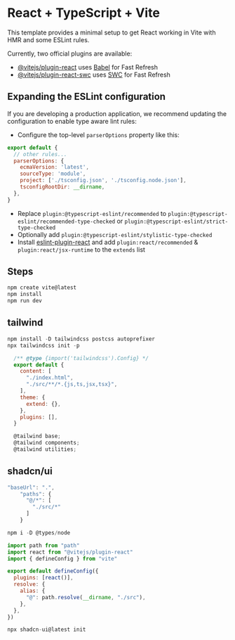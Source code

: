 # React + TypeScript + Vite

This template provides a minimal setup to get React working in Vite with HMR and some ESLint rules.

Currently, two official plugins are available:

- [@vitejs/plugin-react](https://github.com/vitejs/vite-plugin-react/blob/main/packages/plugin-react/README.md) uses [Babel](https://babeljs.io/) for Fast Refresh
- [@vitejs/plugin-react-swc](https://github.com/vitejs/vite-plugin-react-swc) uses [SWC](https://swc.rs/) for Fast Refresh

## Expanding the ESLint configuration

If you are developing a production application, we recommend updating the configuration to enable type aware lint rules:

- Configure the top-level `parserOptions` property like this:

```js
export default {
  // other rules...
  parserOptions: {
    ecmaVersion: 'latest',
    sourceType: 'module',
    project: ['./tsconfig.json', './tsconfig.node.json'],
    tsconfigRootDir: __dirname,
  },
}
```

- Replace `plugin:@typescript-eslint/recommended` to `plugin:@typescript-eslint/recommended-type-checked` or `plugin:@typescript-eslint/strict-type-checked`
- Optionally add `plugin:@typescript-eslint/stylistic-type-checked`
- Install [eslint-plugin-react](https://github.com/jsx-eslint/eslint-plugin-react) and add `plugin:react/recommended` & `plugin:react/jsx-runtime` to the `extends` list

## Steps
```js
npm create vite@latest
npm install
npm run dev
```
## tailwind
```js
npm install -D tailwindcss postcss autoprefixer
npx tailwindcss init -p
```
```js
  /** @type {import('tailwindcss').Config} */
  export default {
    content: [
      "./index.html",
      "./src/**/*.{js,ts,jsx,tsx}",
    ],
    theme: {
      extend: {},
    },
    plugins: [],
  }
```

```js
  @tailwind base;
  @tailwind components;
  @tailwind utilities;
```

## shadcn/ui
```js
"baseUrl": ".",
    "paths": {
      "@/*": [
        "./src/*"
      ]
    }
```

```js
npm i -D @types/node
```

```js
import path from "path"
import react from "@vitejs/plugin-react"
import { defineConfig } from "vite"

export default defineConfig({
  plugins: [react()],
  resolve: {
    alias: {
      "@": path.resolve(__dirname, "./src"),
    },
  },
})
```

```js
npx shadcn-ui@latest init
```